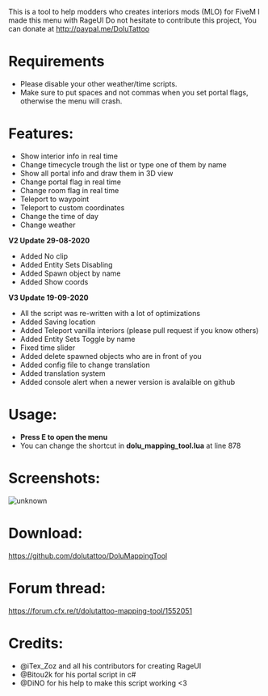 This is a tool to help modders who creates interiors mods (MLO) for FiveM
I made this menu with RageUI
Do not hesitate to contribute this project,
You can donate at http://paypal.me/DoluTattoo

# Requirements
- Please disable your other weather/time scripts.
- Make sure to put spaces and not commas when you set portal flags, otherwise the menu will crash.

# Features:
- Show interior info in real time
- Change timecycle trough the list or type one of them by name
- Show all portal info and draw them in 3D view
- Change portal flag in real time
- Change room flag in real time
- Teleport to waypoint
- Teleport to custom coordinates
- Change the time of day
- Change weather

**V2 Update 29-08-2020** 
  - Added No clip
  - Added Entity Sets Disabling
  - Added Spawn object by name
  - Added Show coords

**V3 Update 19-09-2020**
  - All the script was re-written with a lot of optimizations
  - Added Saving location
  - Added Teleport vanilla interiors (please pull request if you know others)
  - Added Entity Sets Toggle by name
  - Fixed time slider
  - Added delete spawned objects who are in front of you
  - Added config file to change translation
  - Added translation system
  - Added console alert when a newer version is avalaible on github
  
# Usage:
- **Press E to open the menu**
- You can change the shortcut in **dolu_mapping_tool.lua** at line 878

# Screenshots:
![unknown](https://cdn.discordapp.com/attachments/718783992546983936/749129029873041427/unknown.png) 

# Download:
https://github.com/dolutattoo/DoluMappingTool

# Forum thread:
 https://forum.cfx.re/t/dolutattoo-mapping-tool/1552051

# Credits:
- @iTex_Zoz  and all his contributors for creating RageUI
- @Bitou2k for his portal script in c#
- @DiNO  for his help to make this script working <3
